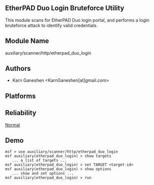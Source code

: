 ## EtherPAD Duo Login Bruteforce Utility

This module scans for EtherPAD Duo login portal, and 
performs a login bruteforce attack to identify valid 
credentials.


## Module Name
auxiliary/scanner/http/etherpad_duo_login

## Authors
* Karn Ganeshen <KarnGaneshen[at]gmail.com>





## Platforms


## Reliability
[Normal](https://github.com/rapid7/metasploit-framework/wiki/Exploit-Ranking)

## Demo

```
msf > use auxiliary/scanner/http/etherpad_duo_login
msf auxiliary(etherpad_duo_login) > show targets
   ... a list of targets ...
msf auxiliary(etherpad_duo_login) > set TARGET <target-id>
msf auxiliary(etherpad_duo_login) > show options
   ... show and set options ...
msf auxiliary(etherpad_duo_login) > run
```
    
    